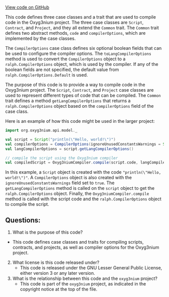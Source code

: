 [View code on GitHub](https://github.com/oxyg3nium/oxyg3nium/api/src/main/scala/org/oxyg3nium/api/model/Compile.scala)

This code defines three case classes and a trait that are used to compile code in the Oxyg3nium project. The three case classes are `Script`, `Contract`, and `Project`, and they all extend the `Common` trait. The `Common` trait defines two abstract methods, `code` and `compilerOptions`, which are implemented by the case classes. 

The `CompilerOptions` case class defines six optional boolean fields that can be used to configure the compiler options. The `toLangCompilerOptions` method is used to convert the `CompilerOptions` object to a `ralph.CompilerOptions` object, which is used by the compiler. If any of the boolean fields are not specified, the default value from `ralph.CompilerOptions.Default` is used.

The purpose of this code is to provide a way to compile code in the Oxyg3nium project. The `Script`, `Contract`, and `Project` case classes are used to represent different types of code that can be compiled. The `Common` trait defines a method `getLangCompilerOptions` that returns a `ralph.CompilerOptions` object based on the `compilerOptions` field of the case class. 

Here is an example of how this code might be used in the larger project:

```scala
import org.oxyg3nium.api.model._

val script = Script("println(\"Hello, world!\")")
val compilerOptions = CompilerOptions(ignoreUnusedConstantsWarnings = Some(true))
val langCompilerOptions = script.getLangCompilerOptions()

// compile the script using the Oxyg3nium compiler
val compiledScript = Oxyg3niumCompiler.compile(script.code, langCompilerOptions)
``` 

In this example, a `Script` object is created with the code `"println(\"Hello, world!\")"`. A `CompilerOptions` object is also created with the `ignoreUnusedConstantsWarnings` field set to `true`. The `getLangCompilerOptions` method is called on the `script` object to get the `ralph.CompilerOptions` object. Finally, the `Oxyg3niumCompiler.compile` method is called with the script code and the `ralph.CompilerOptions` object to compile the script.
## Questions: 
 1. What is the purpose of this code?
   - This code defines case classes and traits for compiling scripts, contracts, and projects, as well as compiler options for the Oxyg3nium project.
2. What license is this code released under?
   - This code is released under the GNU Lesser General Public License, either version 3 or any later version.
3. What is the relationship between this code and the `oxyg3nium` project?
   - This code is part of the `oxyg3nium` project, as indicated in the copyright notice at the top of the file.
